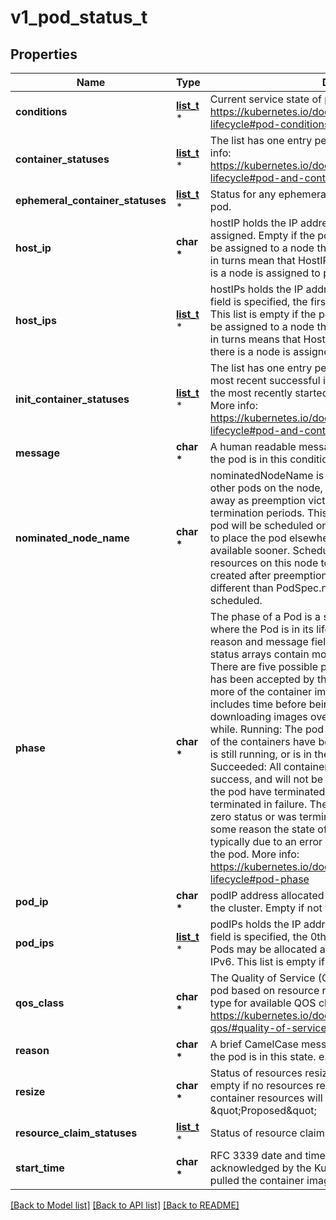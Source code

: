 # v1_pod_status_t

## Properties
Name | Type | Description | Notes
------------ | ------------- | ------------- | -------------
**conditions** | [**list_t**](v1_pod_condition.md) \* | Current service state of pod. More info: https://kubernetes.io/docs/concepts/workloads/pods/pod-lifecycle#pod-conditions | [optional] 
**container_statuses** | [**list_t**](v1_container_status.md) \* | The list has one entry per container in the manifest. More info: https://kubernetes.io/docs/concepts/workloads/pods/pod-lifecycle#pod-and-container-status | [optional] 
**ephemeral_container_statuses** | [**list_t**](v1_container_status.md) \* | Status for any ephemeral containers that have run in this pod. | [optional] 
**host_ip** | **char \*** | hostIP holds the IP address of the host to which the pod is assigned. Empty if the pod has not started yet. A pod can be assigned to a node that has a problem in kubelet which in turns mean that HostIP will not be updated even if there is a node is assigned to pod | [optional] 
**host_ips** | [**list_t**](v1_host_ip.md) \* | hostIPs holds the IP addresses allocated to the host. If this field is specified, the first entry must match the hostIP field. This list is empty if the pod has not started yet. A pod can be assigned to a node that has a problem in kubelet which in turns means that HostIPs will not be updated even if there is a node is assigned to this pod. | [optional] 
**init_container_statuses** | [**list_t**](v1_container_status.md) \* | The list has one entry per init container in the manifest. The most recent successful init container will have ready &#x3D; true, the most recently started container will have startTime set. More info: https://kubernetes.io/docs/concepts/workloads/pods/pod-lifecycle#pod-and-container-status | [optional] 
**message** | **char \*** | A human readable message indicating details about why the pod is in this condition. | [optional] 
**nominated_node_name** | **char \*** | nominatedNodeName is set only when this pod preempts other pods on the node, but it cannot be scheduled right away as preemption victims receive their graceful termination periods. This field does not guarantee that the pod will be scheduled on this node. Scheduler may decide to place the pod elsewhere if other nodes become available sooner. Scheduler may also decide to give the resources on this node to a higher priority pod that is created after preemption. As a result, this field may be different than PodSpec.nodeName when the pod is scheduled. | [optional] 
**phase** | **char \*** | The phase of a Pod is a simple, high-level summary of where the Pod is in its lifecycle. The conditions array, the reason and message fields, and the individual container status arrays contain more detail about the pod&#39;s status. There are five possible phase values:  Pending: The pod has been accepted by the Kubernetes system, but one or more of the container images has not been created. This includes time before being scheduled as well as time spent downloading images over the network, which could take a while. Running: The pod has been bound to a node, and all of the containers have been created. At least one container is still running, or is in the process of starting or restarting. Succeeded: All containers in the pod have terminated in success, and will not be restarted. Failed: All containers in the pod have terminated, and at least one container has terminated in failure. The container either exited with non-zero status or was terminated by the system. Unknown: For some reason the state of the pod could not be obtained, typically due to an error in communicating with the host of the pod.  More info: https://kubernetes.io/docs/concepts/workloads/pods/pod-lifecycle#pod-phase | [optional] 
**pod_ip** | **char \*** | podIP address allocated to the pod. Routable at least within the cluster. Empty if not yet allocated. | [optional] 
**pod_ips** | [**list_t**](v1_pod_ip.md) \* | podIPs holds the IP addresses allocated to the pod. If this field is specified, the 0th entry must match the podIP field. Pods may be allocated at most 1 value for each of IPv4 and IPv6. This list is empty if no IPs have been allocated yet. | [optional] 
**qos_class** | **char \*** | The Quality of Service (QOS) classification assigned to the pod based on resource requirements See PodQOSClass type for available QOS classes More info: https://kubernetes.io/docs/concepts/workloads/pods/pod-qos/#quality-of-service-classes | [optional] 
**reason** | **char \*** | A brief CamelCase message indicating details about why the pod is in this state. e.g. &#39;Evicted&#39; | [optional] 
**resize** | **char \*** | Status of resources resize desired for pod&#39;s containers. It is empty if no resources resize is pending. Any changes to container resources will automatically set this to \&quot;Proposed\&quot; | [optional] 
**resource_claim_statuses** | [**list_t**](v1_pod_resource_claim_status.md) \* | Status of resource claims. | [optional] 
**start_time** | **char \*** | RFC 3339 date and time at which the object was acknowledged by the Kubelet. This is before the Kubelet pulled the container image(s) for the pod. | [optional] 

[[Back to Model list]](../README.md#documentation-for-models) [[Back to API list]](../README.md#documentation-for-api-endpoints) [[Back to README]](../README.md)


